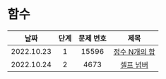 # 함수

|날짜|단계|문제 번호|제목|
|:---:|:---:|:---:|:---:|
|2022.10.23|1|15596|[정수 N개의 합](https://github.com/drew105/Study_algorithms/blob/main/BAEKJOON/%ED%95%A8%EC%88%98/Code/1.%20%EC%A0%95%EC%88%98%20N%EA%B0%9C%EC%9D%98%20%ED%95%A9.md)|
|2022.10.24|2|4673|[셀프 넘버](https://github.com/drew105/Study_algorithms/blob/main/BAEKJOON/%ED%95%A8%EC%88%98/Code/2.%20%EC%85%80%ED%94%84%20%EB%84%98%EB%B2%84.md)|
